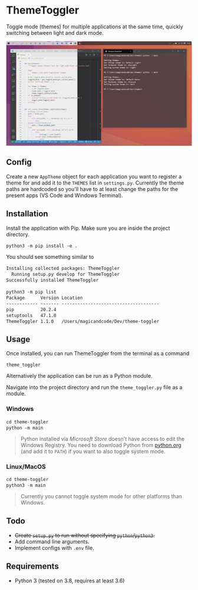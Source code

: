 # ThemeToggler
Toggle mode (themes) for multiple applications at the same time, quickly switching between light and dark mode.

![ThemeToggler](./resources/themetoggler-light-dark-toggle.png "ThemeToggler contrast between light and dark mode")


## Config
Create a new `AppTheme` object for each application you want to register a theme for and add it to the `THEMES` list in `settings.py`.
Currently the theme paths are hardcoded so you'll have to at least change the paths for the present apps (VS Code and Windows Terminal).

## Installation
Install the application with Pip. Make sure you are inside the project directory.
```
python3 -m pip install -e .
```
You should see something similar to
```
Installing collected packages: ThemeToggler
  Running setup.py develop for ThemeToggler
Successfully installed ThemeToggler

python3 -m pip list
Package      Version Location
------------ ------- -------------------------------------
pip          20.2.4
setuptools   47.1.0
ThemeToggler 1.1.0   /Users/magicandcode/Dev/theme-toggler
```
## Usage
Once installed, you can run ThemeToggler from the terminal as a command
```
theme_toggler
```

Alternatively the application can be run as a Python module.

Navigate into the project directory and run the `theme_toggler.py` file as a module.

### Windows
```
cd theme-toggler
python -m main
```
> Python installed via *Microsoft Store* doesn't have access to edit the Windows Registry. You need to download Python from [python.org](https://python.org) (and add it to `PATH`) if you want to also toggle system mode.
### Linux/MacOS
```
cd theme-toggler
python3 -m main
```
> Currently you cannot toggle system mode for other platforms than Windows.

## Todo
* ~~Create `setup.py` to run without specifying `python`/`python3`.~~
* Add command line arguments.
* Implement configs with `.env` file.


## Requirements
* Python 3 (tested on 3.8, requires at least 3.6)
